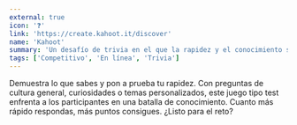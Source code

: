 ```yaml
---
external: true
icon: '❓'
link: 'https://create.kahoot.it/discover'
name: 'Kahoot'
summary: 'Un desafío de trivia en el que la rapidez y el conocimiento se combinan para ganar puntos en cada pregunta.'
tags: ['Competitivo', 'En línea', 'Trivia']
---
```


Demuestra lo que sabes y pon a prueba tu rapidez. Con preguntas de cultura
general, curiosidades o temas personalizados, este juego tipo test enfrenta a
los participantes en una batalla de conocimiento. Cuanto más rápido respondas,
más puntos consigues. ¿Listo para el reto?
